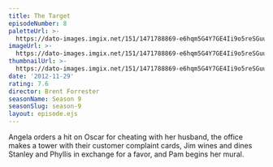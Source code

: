 ```yaml
---
title: The Target
episodeNumber: 8
paletteUrl: >-
  https://dato-images.imgix.net/151/1471788869-e6hqm5G4Y7GE4Ii9o5reSGuu4RF.jpg?auto=enhance&ch=DPR%2CWidth&palette=json
imageUrl: >-
  https://dato-images.imgix.net/151/1471788869-e6hqm5G4Y7GE4Ii9o5reSGuu4RF.jpg?auto=compress%2Cformat&ch=DPR%2CWidth&w=500
thumbnailUrl: >-
  https://dato-images.imgix.net/151/1471788869-e6hqm5G4Y7GE4Ii9o5reSGuu4RF.jpg?auto=enhance&ch=DPR%2CWidth&fit=crop&fm=jpg&h=280&w=500
date: '2012-11-29'
rating: 7.6
director: Brent Forrester
seasonName: Season 9
seasonSlug: season-9
layout: episode.ejs
---
```


Angela orders a hit on Oscar for cheating with her husband, the office makes a tower with their customer complaint cards, Jim wines and dines Stanley and Phyllis in exchange for a favor, and Pam begins her mural.